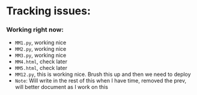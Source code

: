 
# Tracking issues:

### Working right now:

- `MM1.py`, working nice
- `MM2.py`, working nice
- `MM3.py`, working nice
- `MM4.html`, check later
- `MM5.html`, check later
- `MM12.py`, this is working nice. Brush this up and then we need to deploy
- `Note`: Will write in the rest of this when I have time, removed the prev, will better document as I work on this